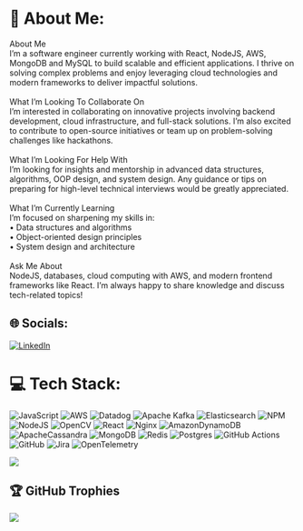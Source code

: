 # 💫 About Me:
About Me<br>I’m a software engineer currently working with React, NodeJS, AWS, MongoDB and MySQL to build scalable and efficient applications. I thrive on solving complex problems and enjoy leveraging cloud technologies and modern frameworks to deliver impactful solutions.<br><br>What I’m Looking To Collaborate On<br>I’m interested in collaborating on innovative projects involving backend development, cloud infrastructure, and full-stack solutions. I’m also excited to contribute to open-source initiatives or team up on problem-solving challenges like hackathons.<br><br>What I’m Looking For Help With<br>I’m looking for insights and mentorship in advanced data structures, algorithms, OOP design, and system design. Any guidance or tips on preparing for high-level technical interviews would be greatly appreciated.<br><br>What I’m Currently Learning<br>I’m focused on sharpening my skills in:<br>	•	Data structures and algorithms<br>	•	Object-oriented design principles<br>	•	System design and architecture<br><br>Ask Me About<br>NodeJS, databases, cloud computing with AWS, and modern frontend frameworks like React. I’m always happy to share knowledge and discuss tech-related topics!


## 🌐 Socials:
[![LinkedIn](https://img.shields.io/badge/LinkedIn-%230077B5.svg?logo=linkedin&logoColor=white)](https://www.linkedin.com/in/nguyen-anh-khiem/) 

# 💻 Tech Stack:
![JavaScript](https://img.shields.io/badge/javascript-%23323330.svg?style=for-the-badge&logo=javascript&logoColor=%23F7DF1E) ![AWS](https://img.shields.io/badge/AWS-%23FF9900.svg?style=for-the-badge&logo=amazon-aws&logoColor=white) ![Datadog](https://img.shields.io/badge/datadog-%23632CA6.svg?style=for-the-badge&logo=datadog&logoColor=white) ![Apache Kafka](https://img.shields.io/badge/Apache%20Kafka-000?style=for-the-badge&logo=apachekafka) ![Elasticsearch](https://img.shields.io/badge/elasticsearch-%230377CC.svg?style=for-the-badge&logo=elasticsearch&logoColor=white)  ![NPM](https://img.shields.io/badge/NPM-%23CB3837.svg?style=for-the-badge&logo=npm&logoColor=white) ![NodeJS](https://img.shields.io/badge/node.js-6DA55F?style=for-the-badge&logo=node.js&logoColor=white) ![OpenCV](https://img.shields.io/badge/opencv-%23white.svg?style=for-the-badge&logo=opencv&logoColor=white) ![React](https://img.shields.io/badge/react-%2320232a.svg?style=for-the-badge&logo=react&logoColor=%2361DAFB) ![Nginx](https://img.shields.io/badge/nginx-%23009639.svg?style=for-the-badge&logo=nginx&logoColor=white) ![AmazonDynamoDB](https://img.shields.io/badge/Amazon%20DynamoDB-4053D6?style=for-the-badge&logo=Amazon%20DynamoDB&logoColor=white) ![ApacheCassandra](https://img.shields.io/badge/cassandra-%231287B1.svg?style=for-the-badge&logo=apache-cassandra&logoColor=white) ![MongoDB](https://img.shields.io/badge/MongoDB-%234ea94b.svg?style=for-the-badge&logo=mongodb&logoColor=white) ![Redis](https://img.shields.io/badge/redis-%23DD0031.svg?style=for-the-badge&logo=redis&logoColor=white) ![Postgres](https://img.shields.io/badge/postgres-%23316192.svg?style=for-the-badge&logo=postgresql&logoColor=white) ![GitHub Actions](https://img.shields.io/badge/github%20actions-%232671E5.svg?style=for-the-badge&logo=githubactions&logoColor=white) ![GitHub](https://img.shields.io/badge/github-%23121011.svg?style=for-the-badge&logo=github&logoColor=white) ![Jira](https://img.shields.io/badge/jira-%230A0FFF.svg?style=for-the-badge&logo=jira&logoColor=white) ![OpenTelemetry](https://img.shields.io/badge/OpenTelemetry-FFFFFF?&style=for-the-badge&logo=opentelemetry&logoColor=black)

![](https://leetcard.jacoblin.cool/khiemna98?theme=dark&ext=heatmap)

## 🏆 GitHub Trophies
![](https://github-profile-trophy.vercel.app/?username=kh1em98&theme=radical&no-frame=false&no-bg=true&margin-w=4)


<!-- Proudly created with GPRM ( https://gprm.itsvg.in ) -->
